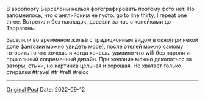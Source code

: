 В аэропорту Барселоны нельзя фотографировать поэтому фото нет. Но запомнилось, что с английским не густо:  go to line thirty, I repeat one three. Встретили без накладок, довезли за час с копейками до Таррагоны.

Заселили во временное жильё с традиционным видом в окно(при  некой доле фантазии можно увидеть море), после отелей можно самому готовить то что хочешь и когда хочешь. удивило что wifi без пароля и прикольный современный дизайн. При желание можно докопаться за зазоры, стыки, но картинка цельная и хорошая. Не хватает только стиралки #travel #tr #refl #reloc

---
[Original Post](https://t.me/lev2tarragona/12)
Date: 2022-09-12
